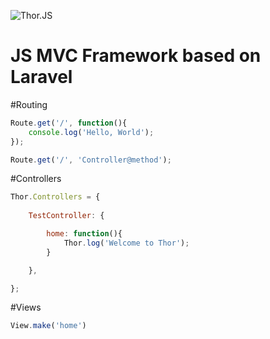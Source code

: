 ![Thor.JS](http://i.imgur.com/yKzGBms.png "Thor JS")

JS MVC  Framework based on Laravel
=======
#Routing

```javascript
Route.get('/', function(){
    console.log('Hello, World');
});
```
```javascript
Route.get('/', 'Controller@method');
```
#Controllers

```javascript
Thor.Controllers = {
	
	TestController: {

		home: function(){
			Thor.log('Welcome to Thor');
		}

	},

};
```
#Views

```javascript
View.make('home')
```